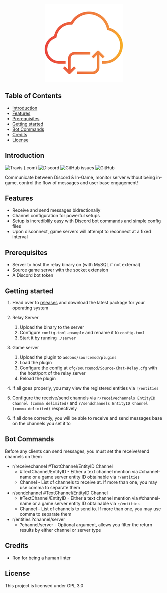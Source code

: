 <p align="center">
    <img src="assets/logo/cloud-computing.svg" width="250">
</p>

<!-- START doctoc generated TOC please keep comment here to allow auto update -->
<!-- DON'T EDIT THIS SECTION, INSTEAD RE-RUN doctoc TO UPDATE -->
## Table of Contents

- [Introduction](#introduction)
- [Features](#features)
- [Prerequisites](#prerequisites)
- [Getting started](#getting-started)
- [Bot Commands](#bot-commands)
- [Credits](#credits)
- [License](#license)

<!-- END doctoc generated TOC please keep comment here to allow auto update -->

## Introduction

![Travis (.com)](https://img.shields.io/travis/com/rumblefrog/source-chat-relay.svg?style=for-the-badge)
![Discord](https://img.shields.io/discord/443915420324331521.svg?style=for-the-badge)
![GitHub issues](https://img.shields.io/github/issues/rumblefrog/source-chat-relay.svg?style=for-the-badge)
![GitHub](https://img.shields.io/github/license/rumblefrog/source-chat-relay.svg?style=for-the-badge)

Communicate between Discord & In-Game, monitor server without being in-game, control the flow of messages and user base engagement!

## Features
 - Receive and send messages bidrectionally
 - Channel configuration for powerful setups
 - Setup is incrediblily easy with Discord bot commands and simple config files
 - Upon disconnect, game servers will attempt to reconnect at a fixed interval

## Prerequisites
 - Server to host the relay binary on (with MySQL if not external)
 - Source game server with the socket extension
 - A Discord bot token

## Getting started
 1. Head over to [releases](https://github.com/rumblefrog/source-chat-relay/releases) and download the latest package for your operating system
 2. Relay Server

    1. Upload the binary to the server
    2. Configure `config.toml.example` and rename it to `config.toml`
    3. Start it by running `./server`

3. Game server

    1. Upload the plugin to `addons/sourcemod/plugins`
    2. Load the plugin
    3. Configure the config at `cfg/sourcemod/Source-Chat-Relay.cfg` with the host/port of the relay server
    4. Reload the plugin

4. If all goes properly, you may view the registered entities via `r/entities`
5. Configure the receive/send channels via `r/receivechannels EntityID Channel (comma delimited)` and `r/sendchannels EntityID Channel (comma delimited)` respectively
6. If all done correctly, you will be able to receive and send messages base on the channels you set it to

## Bot Commands

Before any clients can send messages, you must set the receive/send channels on them

 - r/receivechannel #TextChannel/EntityID Channel
    - #TextChannel/EntityID - Either a text channel mention via #channel-name or a game server entity ID obtainable via `r/entities`
    - Channel - List of channels to receive at. If more than one, you may use comma to separate them
 - r/sendchannel #TextChannel/EntityID Channel
    - #TextChannel/EntityID - Either a text channel mention via #channel-name or a game server entity ID obtainable via `r/entities`
    - Channel - List of channels to send to. If more than one, you may use comma to separate them
 - r/entities ?channel/server
    - ?channel/server - Optional argument, allows you filter the return results by either channel or server type

## Credits
 - Ron for being a human linter

## License

This project is licensed under GPL 3.0
 